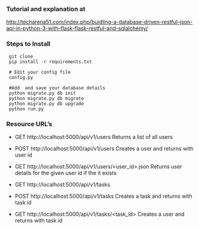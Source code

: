 
### Tutorial and explanation at
http://techarena51.com/index.php/buidling-a-database-driven-restful-json-api-in-python-3-with-flask-flask-restful-and-sqlalchemy/

### Steps to Install

     git clone
     pip install -r requirements.txt

     # Edit your config file
     config.py

     #Add  and save your database details
     python migrate.py db init
     python migrate.py db migrate
     python migrate.py db upgrade
     python run.py

### Resource URL’s

- GET	http://localhost:5000/api/v1/users	Returns a list of all users

- POST	http://localhost:5000/api/v1/users	Creates a user and returns with user id

- GET	http://localhost:5000/api/v1/users/\<user_id\>.json	Returns user details for the given user id if the it exists

- GET http://localhost:5000/api/v1/tasks
- POST	http://localhost:5000/api/v1/tasks	Creates a task and returns with task id
- GET	http://localhost:5000/api/v1/tasks/\<task_id>	Creates a user and returns with task id
